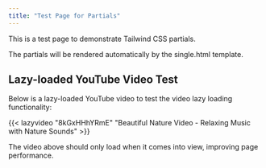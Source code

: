 ```yaml
---
title: "Test Page for Partials"
---
```


This is a test page to demonstrate Tailwind CSS partials.

The partials will be rendered automatically by the single.html template.

## Lazy-loaded YouTube Video Test

Below is a lazy-loaded YouTube video to test the video lazy loading functionality:

{{< lazyvideo "8kGxHHhYRmE" "Beautiful Nature Video - Relaxing Music with Nature Sounds" >}}

The video above should only load when it comes into view, improving page performance.
